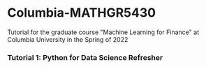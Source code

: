 # Columbia-MATHGR5430
Tutorial for the graduate course "Machine Learning for Finance" at Columbia University in the Spring of 2022


### Tutorial 1: Python for Data Science Refresher
